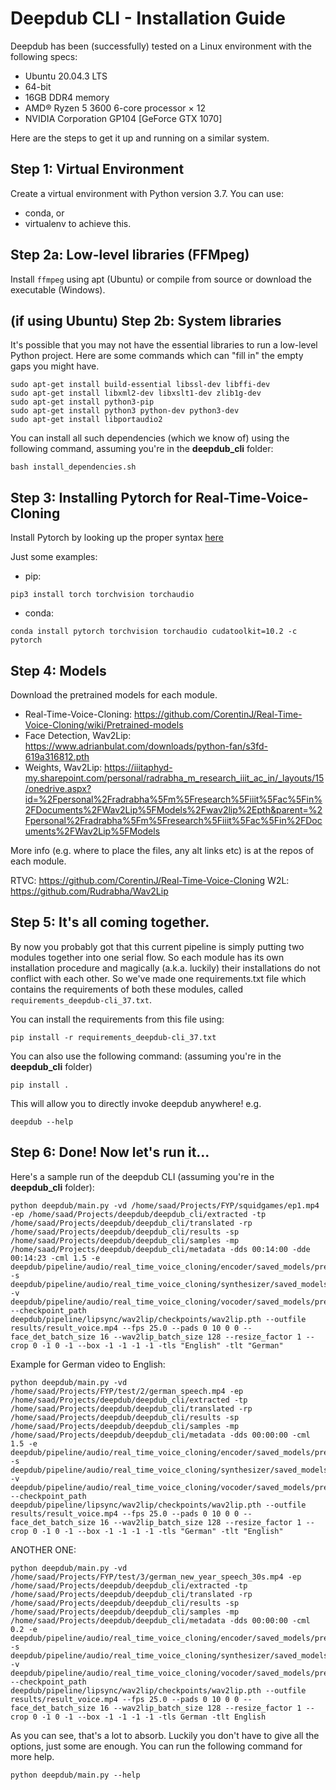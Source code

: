 # Deepdub CLI - Installation Guide
Deepdub has been (successfully) tested on a Linux environment with the following specs:
- Ubuntu 20.04.3 LTS
- 64-bit
- 16GB DDR4 memory
- AMD® Ryzen 5 3600 6-core processor × 12
- NVIDIA Corporation GP104 [GeForce GTX 1070]


Here are the steps to get it up and running on a similar system.

## Step 1: Virtual Environment
Create a virtual environment with Python version 3.7. 
You can use:
- conda, or 
- virtualenv 
to achieve this.

## Step 2a: Low-level libraries (FFMpeg)
Install ```ffmpeg``` using apt (Ubuntu) or compile from source or download the executable (Windows).

## (if using Ubuntu) Step 2b: System libraries
It's possible that you may not have the essential libraries to run a low-level Python project.
Here are some commands which can "fill in" the empty gaps you might have.

```
sudo apt-get install build-essential libssl-dev libffi-dev
sudo apt-get install libxml2-dev libxslt1-dev zlib1g-dev 
sudo apt-get install python3-pip
sudo apt-get install python3 python-dev python3-dev
sudo apt-get install libportaudio2
```

You can install all such dependencies (which we know of) using the following command, assuming you're in the **deepdub_cli** folder:
```
bash install_dependencies.sh
```

## Step 3: Installing Pytorch for Real-Time-Voice-Cloning
Install Pytorch by looking up the proper syntax [here](https://pytorch.org/get-started/locally/)

Just some examples:
- pip:
```
pip3 install torch torchvision torchaudio
```

- conda:
```
conda install pytorch torchvision torchaudio cudatoolkit=10.2 -c pytorch
```

## Step 4: Models
Download the pretrained models for each module.

- Real-Time-Voice-Cloning: https://github.com/CorentinJ/Real-Time-Voice-Cloning/wiki/Pretrained-models
- Face Detection, Wav2Lip: https://www.adrianbulat.com/downloads/python-fan/s3fd-619a316812.pth
- Weights, Wav2Lip: https://iiitaphyd-my.sharepoint.com/personal/radrabha_m_research_iiit_ac_in/_layouts/15/onedrive.aspx?id=%2Fpersonal%2Fradrabha%5Fm%5Fresearch%5Fiiit%5Fac%5Fin%2FDocuments%2FWav2Lip%5FModels%2Fwav2lip%2Epth&parent=%2Fpersonal%2Fradrabha%5Fm%5Fresearch%5Fiiit%5Fac%5Fin%2FDocuments%2FWav2Lip%5FModels


More info (e.g. where to place the files, any alt links etc) is at the repos of each module.

RTVC: https://github.com/CorentinJ/Real-Time-Voice-Cloning 
W2L:  https://github.com/Rudrabha/Wav2Lip


## Step 5: It's all coming together.
By now you probably got that this current pipeline is simply putting two modules together into one serial flow. So each module has its own installation procedure and magically (a.k.a. luckily) their installations do not conflict with each other. So we've made one requirements.txt file which contains the requirements of both these modules, called ```requirements_deepdub-cli_37.txt```. 

You can install the requirements from this file using:
```
pip install -r requirements_deepdub-cli_37.txt
```

You can also use the following command: (assuming you're in the **deepdub_cli** folder)
```
pip install .
```

This will allow you to directly invoke deepdub anywhere!
e.g.
```
deepdub --help
```

## Step 6: Done! Now let's run it...
Here's a sample run of the deepdub CLI (assuming you're in the **deepdub_cli** folder):
```
python deepdub/main.py -vd /home/saad/Projects/FYP/squidgames/ep1.mp4 -ep /home/saad/Projects/deepdub/deepdub_cli/extracted -tp /home/saad/Projects/deepdub/deepdub_cli/translated -rp /home/saad/Projects/deepdub/deepdub_cli/results -sp /home/saad/Projects/deepdub/deepdub_cli/samples -mp /home/saad/Projects/deepdub/deepdub_cli/metadata -dds 00:14:00 -dde 00:14:23 -cml 1.5 -e deepdub/pipeline/audio/real_time_voice_cloning/encoder/saved_models/pretrained.pt -s deepdub/pipeline/audio/real_time_voice_cloning/synthesizer/saved_models/pretrained/pretrained.pt -v deepdub/pipeline/audio/real_time_voice_cloning/vocoder/saved_models/pretrained/pretrained.pt --checkpoint_path deepdub/pipeline/lipsync/wav2lip/checkpoints/wav2lip.pth --outfile results/result_voice.mp4 --fps 25.0 --pads 0 10 0 0 --face_det_batch_size 16 --wav2lip_batch_size 128 --resize_factor 1 --crop 0 -1 0 -1 --box -1 -1 -1 -1 -tls "English" -tlt "German"
```

Example for German video to English:
```
python deepdub/main.py -vd /home/saad/Projects/FYP/test/2/german_speech.mp4 -ep /home/saad/Projects/deepdub/deepdub_cli/extracted -tp /home/saad/Projects/deepdub/deepdub_cli/translated -rp /home/saad/Projects/deepdub/deepdub_cli/results -sp /home/saad/Projects/deepdub/deepdub_cli/samples -mp /home/saad/Projects/deepdub/deepdub_cli/metadata -dds 00:00:00 -cml 1.5 -e deepdub/pipeline/audio/real_time_voice_cloning/encoder/saved_models/pretrained.pt -s deepdub/pipeline/audio/real_time_voice_cloning/synthesizer/saved_models/pretrained/pretrained.pt -v deepdub/pipeline/audio/real_time_voice_cloning/vocoder/saved_models/pretrained/pretrained.pt --checkpoint_path deepdub/pipeline/lipsync/wav2lip/checkpoints/wav2lip.pth --outfile results/result_voice.mp4 --fps 25.0 --pads 0 10 0 0 --face_det_batch_size 16 --wav2lip_batch_size 128 --resize_factor 1 --crop 0 -1 0 -1 --box -1 -1 -1 -1 -tls "German" -tlt "English"
```

ANOTHER ONE:
```
python deepdub/main.py -vd /home/saad/Projects/FYP/test/3/german_new_year_speech_30s.mp4 -ep /home/saad/Projects/deepdub/deepdub_cli/extracted -tp /home/saad/Projects/deepdub/deepdub_cli/translated -rp /home/saad/Projects/deepdub/deepdub_cli/results -sp /home/saad/Projects/deepdub/deepdub_cli/samples -mp /home/saad/Projects/deepdub/deepdub_cli/metadata -dds 00:00:00 -cml 0.2 -e deepdub/pipeline/audio/real_time_voice_cloning/encoder/saved_models/pretrained.pt -s deepdub/pipeline/audio/real_time_voice_cloning/synthesizer/saved_models/pretrained/pretrained.pt -v deepdub/pipeline/audio/real_time_voice_cloning/vocoder/saved_models/pretrained/pretrained.pt --checkpoint_path deepdub/pipeline/lipsync/wav2lip/checkpoints/wav2lip.pth --outfile results/result_voice.mp4 --fps 25.0 --pads 0 10 0 0 --face_det_batch_size 16 --wav2lip_batch_size 128 --resize_factor 1 --crop 0 -1 0 -1 --box -1 -1 -1 -1 -tls German -tlt English
```



As you can see, that's a lot to absorb. Luckily you don't have to give all the options, just some are enough. You can run the following command for more help.
```
python deepdub/main.py --help
```




